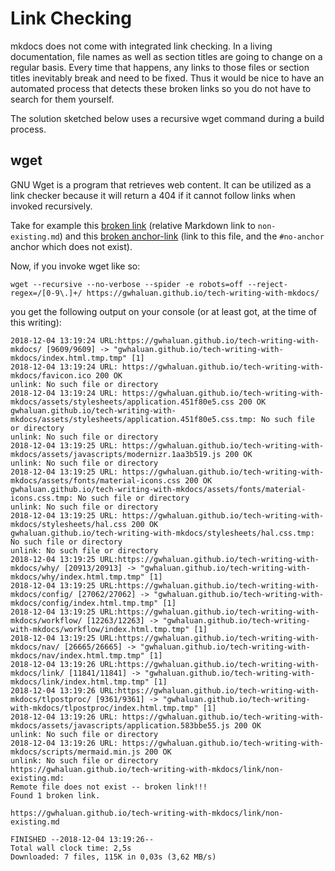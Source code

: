 # Link Checking

mkdocs does not come with integrated link checking.
In a living documentation, file names as well as section titles are going to change on a regular basis.
Every time that happens, any links to those files or section titles inevitably break and need to be fixed.
Thus it would be nice to have an automated process that detects these broken links so you do not have to search for them yourself.

The solution sketched below uses a recursive wget command during a build process.

## wget

GNU Wget is a program that retrieves web content.
It can be utilized as a link checker because it will return a 404 if it cannot follow links when invoked recursively.

Take for example this [broken link](non-existing.md) (relative Markdown link to `non-existing.md`) and this [broken anchor-link](link.md#no-anchor) (link to this file, and the `#no-anchor` anchor which does not exist).

Now, if you invoke wget like so:

    wget --recursive --no-verbose --spider -e robots=off --reject-regex=/[0-9\.]+/ https://gwhaluan.github.io/tech-writing-with-mkdocs/

you get the following output on your console (or at least got, at the time of this writing):

``` shell
2018-12-04 13:19:24 URL:https://gwhaluan.github.io/tech-writing-with-mkdocs/ [9609/9609] -> "gwhaluan.github.io/tech-writing-with-mkdocs/index.html.tmp.tmp" [1]
2018-12-04 13:19:24 URL: https://gwhaluan.github.io/tech-writing-with-mkdocs/favicon.ico 200 OK
unlink: No such file or directory
2018-12-04 13:19:24 URL: https://gwhaluan.github.io/tech-writing-with-mkdocs/assets/stylesheets/application.451f80e5.css 200 OK
gwhaluan.github.io/tech-writing-with-mkdocs/assets/stylesheets/application.451f80e5.css.tmp: No such file or directory
unlink: No such file or directory
2018-12-04 13:19:25 URL: https://gwhaluan.github.io/tech-writing-with-mkdocs/assets/javascripts/modernizr.1aa3b519.js 200 OK
unlink: No such file or directory
2018-12-04 13:19:25 URL: https://gwhaluan.github.io/tech-writing-with-mkdocs/assets/fonts/material-icons.css 200 OK
gwhaluan.github.io/tech-writing-with-mkdocs/assets/fonts/material-icons.css.tmp: No such file or directory
unlink: No such file or directory
2018-12-04 13:19:25 URL: https://gwhaluan.github.io/tech-writing-with-mkdocs/stylesheets/hal.css 200 OK
gwhaluan.github.io/tech-writing-with-mkdocs/stylesheets/hal.css.tmp: No such file or directory
unlink: No such file or directory
2018-12-04 13:19:25 URL:https://gwhaluan.github.io/tech-writing-with-mkdocs/why/ [20913/20913] -> "gwhaluan.github.io/tech-writing-with-mkdocs/why/index.html.tmp.tmp" [1]
2018-12-04 13:19:25 URL:https://gwhaluan.github.io/tech-writing-with-mkdocs/config/ [27062/27062] -> "gwhaluan.github.io/tech-writing-with-mkdocs/config/index.html.tmp.tmp" [1]
2018-12-04 13:19:25 URL:https://gwhaluan.github.io/tech-writing-with-mkdocs/workflow/ [12263/12263] -> "gwhaluan.github.io/tech-writing-with-mkdocs/workflow/index.html.tmp.tmp" [1]
2018-12-04 13:19:25 URL:https://gwhaluan.github.io/tech-writing-with-mkdocs/nav/ [26665/26665] -> "gwhaluan.github.io/tech-writing-with-mkdocs/nav/index.html.tmp.tmp" [1]
2018-12-04 13:19:26 URL:https://gwhaluan.github.io/tech-writing-with-mkdocs/link/ [11841/11841] -> "gwhaluan.github.io/tech-writing-with-mkdocs/link/index.html.tmp.tmp" [1]
2018-12-04 13:19:26 URL:https://gwhaluan.github.io/tech-writing-with-mkdocs/tlpostproc/ [9361/9361] -> "gwhaluan.github.io/tech-writing-with-mkdocs/tlpostproc/index.html.tmp.tmp" [1]
2018-12-04 13:19:26 URL: https://gwhaluan.github.io/tech-writing-with-mkdocs/assets/javascripts/application.583bbe55.js 200 OK
unlink: No such file or directory
2018-12-04 13:19:26 URL: https://gwhaluan.github.io/tech-writing-with-mkdocs/scripts/mermaid.min.js 200 OK
unlink: No such file or directory
https://gwhaluan.github.io/tech-writing-with-mkdocs/link/non-existing.md:
Remote file does not exist -- broken link!!!
Found 1 broken link.

https://gwhaluan.github.io/tech-writing-with-mkdocs/link/non-existing.md

FINISHED --2018-12-04 13:19:26--
Total wall clock time: 2,5s
Downloaded: 7 files, 115K in 0,03s (3,62 MB/s)

```

<!--- --domains=documentation.peakwork.lan -->
<!--- 2>&1 | grep -B 1 'ERROR 404' && exit 1 || exit 0 -->